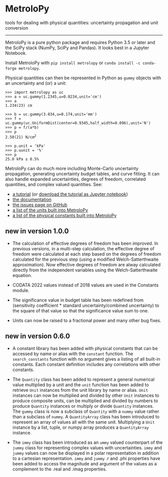 # MetroloPy

tools for dealing with physical quantities:  uncertainty propagation and unit conversion

---

MetroloPy is a pure python package and requires Python 3.5 or later and the SciPy stack (NumPy, SciPy and Pandas).  It looks best in a Jupyter Notebook.

Install MetroloPy with `pip install metrolopy`  or 
`conda install -c conda-forge metrolopy`.

Physical quantities can then be represented in Python as `gummy` objects with an uncertainty and (or) a unit:

<pre><code>&gt;&gt;&gt; import metrolopy as uc
&gt;&gt;&gt; a = uc.gummy(1.2345,u=0.0234,unit='cm')
&gt;&gt;&gt; a
1.234(23) cm

&gt;&gt;&gt; b = uc.gummy(3.034,u=0.174,unit='mm')
&gt;&gt;&gt; f = uc.gummy(uc.UniformDist(center=0.9345,half_width=0.096),unit='N')
&gt;&gt;&gt; p = f/(a*b)
&gt;&gt;&gt; p
2.50(21) N/cm<sup>2</sup>

&gt;&gt;&gt; p.unit = 'kPa'
&gt;&gt;&gt; p.uunit = '%'
&gt;&gt;&gt; p
25.0 kPa &plusmn; 8.5%
</code></pre>

MetroloPy can do much more including Monte-Carlo uncertainty propagation, generating uncertainty budget tables, and curve fitting.  It can also handle expanded uncertainties, degrees of freedom, correlated quantities, and complex valued quantities. See:

* [a tutorial](https://nrc-cnrc.github.io/MetroloPy/_build/html/_static/tutorial.html) (or  <a href="https://nrc-cnrc.github.io/MetroloPy/_build/html/_downloads/tutorial.ipynb" download> download the tutorial as Jupyter notebook</a>)
* [the documentation](https://nrc-cnrc.github.io/MetroloPy/)
* [the issues page on GitHub](https://github.com/nrc-cnrc/Metrolopy/issues)
* [a list of the units built into MetroloPy](https://nrc-cnrc.github.io/MetroloPy/_static/units.html)
* [a list of the physical constants built into MetroloPy](https://nrc-cnrc.github.io/MetroloPy/_static/constants.html)

## new in version 1.0.0

* The calculation of effective degrees of freedom has been improved. In
  previous versions, in a multi-step calculation, the effective degree of freedom 
  were calculated at each step based on the degrees of freedom calculated for the 
  previous step (using a modified Welch-Satterthwaite approximation).  Now 
  effective degrees of freedom are alway calculated directly from the independent 
  variables using the Welch-Satterthwaite equation.

* CODATA 2022 values instead of 2018 values are used in the Constants module.

* The significance value in budget table has been redefined from
  (sensitivity coefficient * standard uncertainty/combined uncertainty) to the 
  square of that value so that the significance value sum to one.
  
* Units can now be raised to a fractional power and many other bug fixes.
  
  
## new in version 0.6.0

* A constant library has been added with physical constants that can be accessed
  by name or alias with the `constant` function.  The `search_constants` function 
  with no argument gives a listing of all built-in constants.  Each constant 
  definition includes any correlations with other constants.

* The `Quantity` class has been added to represent a general numerical value
  multiplied by a unit and the `unit` function has been added to retrieve
  `Unit` instances from the unit library by name or alias.  `Unit` instances 
  can now be multiplied and divided by other `Unit` instances to produce
  composite units, can be multiplied and divided by numbers to produce 
  `Quantity` instances or multiply or divide `Quantity` instances.  The 
  `gummy` class is now a subclass of `Quantity` with a `nummy` value rather 
  than a subclass of `nummy`.  A `QuantityArray` class has been introduced
  to represent an array of values all with the same unit.  Multiplying a `Unit`
  instance by a list, tuple, or numpy array produces a `QuantityArray` instance.

* The `immy` class has been introduced as an `ummy` valued counterpart of the 
  `jummy` class for representing complex values with uncertainties.  `immy` 
  and `jummy` values can now be displayed in a polar representation in addition 
  to a cartesian representation.  `immy` and `jummy` .r and .phi properties 
  have been added to access the magnitude and argument of the values as a 
  complement to the .real and .imag properties.



